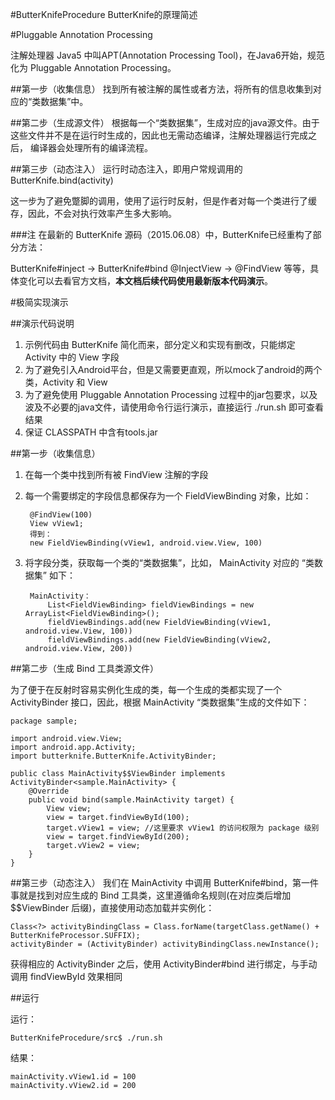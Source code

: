 #ButterKnifeProcedure
ButterKnife的原理简述

#Pluggable Annotation Processing

注解处理器
Java5 中叫APT(Annotation Processing Tool)，在Java6开始，规范化为 Pluggable Annotation Processing。

##第一步（收集信息）
找到所有被注解的属性或者方法，将所有的信息收集到对应的“类数据集”中。

##第二步（生成源文件）
根据每一个“类数据集”，生成对应的java源文件。由于这些文件并不是在运行时生成的，因此也无需动态编译，注解处理器运行完成之后，
编译器会处理所有的编译流程。

##第三步（动态注入）
运行时动态注入，即用户常规调用的 ButterKnife.bind(activity)

这一步为了避免蹩脚的调用，使用了运行时反射，但是作者对每一个类进行了缓存，因此，不会对执行效率产生多大影响。

###注
在最新的 ButterKnife 源码（2015.06.08）中，ButterKnife已经重构了部分方法：

ButterKnife#inject -> ButterKnife#bind
@InjectView -> @FindView
等等，具体变化可以去看官方文档，**本文档后续代码使用最新版本代码演示**。

#极简实现演示

##演示代码说明

1. 示例代码由 ButterKnife 简化而来，部分定义和实现有删改，只能绑定 Activity 中的 View 字段
2. 为了避免引入Android平台，但是又需要更直观，所以mock了android的两个类，Activity 和 View
3. 为了避免使用 Pluggable Annotation Processing 过程中的jar包要求，以及波及不必要的java文件，请使用命令行运行演示，直接运行 ./run.sh 即可查看结果
4. 保证 CLASSPATH 中含有tools.jar

##第一步（收集信息）

1. 在每一个类中找到所有被 FindView 注解的字段
2. 每一个需要绑定的字段信息都保存为一个 FieldViewBinding 对象，比如：

        @FindView(100)
        View vView1;
        得到：
        new FieldViewBinding(vView1, android.view.View, 100)

3. 将字段分类，获取每一个类的“类数据集”，比如， MainActivity 对应的 “类数据集” 如下：

        MainActivity：
            List<FieldViewBinding> fieldViewBindings = new ArrayList<FieldViewBinding>();
            fieldViewBindings.add(new FieldViewBinding(vView1, android.view.View, 100))
            fieldViewBindings.add(new FieldViewBinding(vView2, android.view.View, 200))

##第二步（生成 Bind 工具类源文件）

为了便于在反射时容易实例化生成的类，每一个生成的类都实现了一个 ActivityBinder<T extends Activity> 接口，因此，根据 MainActivity “类数据集”生成的文件如下：

    package sample;

    import android.view.View;
    import android.app.Activity;
    import butterknife.ButterKnife.ActivityBinder;

    public class MainActivity$$ViewBinder implements ActivityBinder<sample.MainActivity> {
        @Override
        public void bind(sample.MainActivity target) {
            View view;
            view = target.findViewById(100);
            target.vView1 = view; //这里要求 vView1 的访问权限为 package 级别
            view = target.findViewById(200);
            target.vView2 = view;
        }
    }

##第三步（动态注入）
我们在 MainActivity 中调用 ButterKnife#bind，第一件事就是找到对应生成的 Bind 工具类，这里遵循命名规则(在对应类后增加 $$ViewBinder 后缀)，直接使用动态加载并实例化：

    Class<?> activityBindingClass = Class.forName(targetClass.getName() + ButterKnifeProcessor.SUFFIX);
    activityBinder = (ActivityBinder) activityBindingClass.newInstance();

获得相应的 ActivityBinder 之后，使用 ActivityBinder#bind 进行绑定，与手动调用 findViewById 效果相同


##运行

运行：

    ButterKnifeProcedure/src$ ./run.sh

结果：

    mainActivity.vView1.id = 100
    mainActivity.vView2.id = 200









